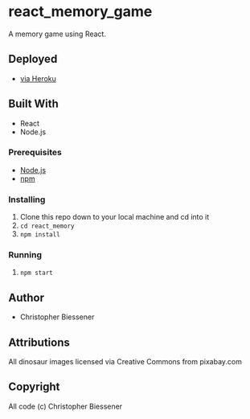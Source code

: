 # react_memory_game
A memory game using React.

## Deployed
 - [via Heroku](https://click-memory.herokuapp.com/)

## Built With

* React
* Node.js

### Prerequisites

- [Node.js](https://nodejs.org/en/)
- [npm](https://www.npmjs.com)

### Installing

1. Clone this repo down to your local machine and cd into it
2. `cd react_memory`
2. `npm install`

### Running

1. `npm start`

## Author

* Christopher Biessener

## Attributions

All dinosaur images licensed via Creative Commons from pixabay.com

## Copyright

All code (c) Christopher Biessener